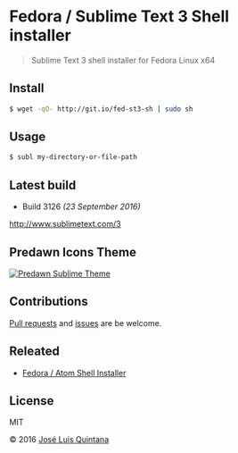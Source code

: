 # Fedora / Sublime Text 3 Shell installer
> Sublime Text 3 shell installer for Fedora Linux x64

## Install

```sh
$ wget -qO- http://git.io/fed-st3-sh | sudo sh
```

## Usage

```sh
$ subl my-directory-or-file-path
```

## Latest build
- Build 3126 *(23 September 2016)*

http://www.sublimetext.com/3

## Predawn Icons Theme
[![Predawn Sublime Theme](https://cloud.githubusercontent.com/assets/1700322/6886866/7b16e41a-d612-11e4-8e60-efb786b8ed0c.png)](https://github.com/joseluisq/sublimetext3-predawn-icons)

## Contributions
[Pull requests](https://github.com/joseluisq/fedora-sublime-text-3-shell-installer/pulls) and [issues](https://github.com/joseluisq/fedora-sublime-text-3-shell-installer/issues) are be welcome.

## Releated

- [Fedora / Atom Shell Installer](https://github.com/joseluisq/fedora-atom-sh-installer)

## License
MIT

© 2016 [José Luis Quintana](http://git.io/joseluisq)
